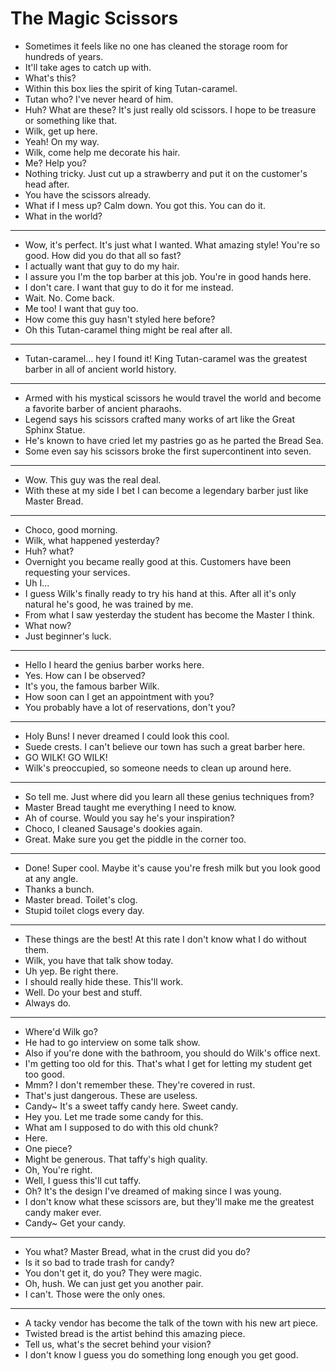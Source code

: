# The Magic Scissors

- Sometimes it feels like no one has cleaned the storage room for hundreds of years.
- It'll take ages to catch up with.
- What's this?
- Within this box lies the spirit of king Tutan-caramel.
- Tutan who? I've never heard of him.
- Huh? What are these? It's just really old scissors. I hope to be treasure or something like that.
- Wilk, get up here.
- Yeah! On my way.
- Wilk, come help me decorate his hair.
- Me? Help you?
- Nothing tricky. Just cut up a strawberry and put it on the customer's head after.
- You have the scissors already.
- What if I mess up? Calm down. You got this. You can do it.
- What in the world?
* * *
- Wow, it's perfect. It's just what I wanted. What amazing style! You're so good. How did you do that all so fast?
- I actually want that guy to do my hair.
- I assure you I'm the top barber at this job. You're in good hands here.
- I don't care. I want that guy to do it for me instead.
- Wait. No. Come back.
- Me too! I want that guy too.
- How come this guy hasn't styled here before?
- Oh this Tutan-caramel thing might be real after all.
* * *
- Tutan-caramel... hey I found it! King Tutan-caramel was the greatest barber in all of ancient world history.
* * *
- Armed with his mystical scissors he would travel the world and become a favorite barber of ancient pharaohs.
- Legend says his scissors crafted many works of art like the Great Sphinx Statue.
- He's known to have cried let my pastries go as he parted the Bread Sea.
- Some even say his scissors broke the first supercontinent into seven.
* * *
- Wow. This guy was the real deal.
- With these at my side I bet I can become a legendary barber just like Master Bread.
* * *
- Choco, good morning.
- Wilk, what happened yesterday?
- Huh? what?
- Overnight you became really good at this. Customers have been requesting your services.
- Uh I...
- I guess Wilk's finally ready to try his hand at this. After all it's only natural he's good, he was trained by me.
- From what I saw yesterday the student has become the Master I think.
- What now?
- Just beginner's luck.
* * *
- Hello I heard the genius barber works here.
- Yes. How can I be observed?
- It's you, the famous barber Wilk.
- How soon can I get an appointment with you?
- You probably have a lot of reservations, don't you?
* * *
- Holy Buns! I never dreamed I could look this cool.
- Suede crests. I can't believe our town has such a great barber here.
- GO WILK! GO WILK!
- Wilk's preoccupied, so someone needs to clean up around here.
* * *
- So tell me. Just where did you learn all these genius techniques from?
- Master Bread taught me everything I need to know.
- Ah of course. Would you say he's your inspiration?
- Choco, I cleaned Sausage's dookies again.
- Great. Make sure you get the piddle in the corner too.
* * *
- Done! Super cool. Maybe it's cause you're fresh milk but you look good at any angle.
- Thanks a bunch.
- Master bread. Toilet's clog.
- Stupid toilet clogs every day.
* * *
- These things are the best! At this rate I don't know what I do without them.
- Wilk, you have that talk show today.
- Uh yep. Be right there.
- I should really hide these. This'll work.
- Well. Do your best and stuff.
- Always do.
* * *
- Where'd Wilk go?
- He had to go interview on some talk show.
- Also if you're done with the bathroom, you should do Wilk's office next.
- I'm getting too old for this. That's what I get for letting my student get too good.
- Mmm? I don't remember these. They're covered in rust.
- That's just dangerous. These are useless.
- Candy~ It's a sweet taffy candy here. Sweet candy.
- Hey you. Let me trade some candy for this.
- What am I supposed to do with this old chunk?
- Here.
- One piece?
- Might be generous. That taffy's high quality.
- Oh, You're right.
- Well, I guess this'll cut taffy.
- Oh? It's the design I've dreamed of making since I was young.
- I don't know what these scissors are, but they'll make me the greatest candy maker ever.
- Candy~ Get your candy.
* * *
- You what? Master Bread, what in the crust did you do?
- Is it so bad to trade trash for candy?
- You don't get it, do you? They were magic.
- Oh, hush. We can just get you another pair.
- I can't. Those were the only ones.
* * *
- A tacky vendor has become the talk of the town with his new art piece.
- Twisted bread is the artist behind this amazing piece.
- Tell us, what's the secret behind your vision?
- I don't know I guess you do something long enough you get good.
